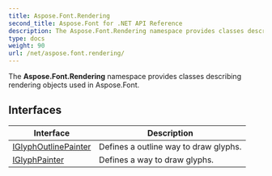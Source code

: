 ```yaml
---
title: Aspose.Font.Rendering
second_title: Aspose.Font for .NET API Reference
description: The Aspose.Font.Rendering namespace provides classes describing rendering objects used in Aspose.Font
type: docs
weight: 90
url: /net/aspose.font.rendering/
---
```

The **Aspose.Font.Rendering** namespace provides classes describing rendering objects used in Aspose.Font.

## Interfaces

| Interface | Description |
| --- | --- |
| [IGlyphOutlinePainter](./iglyphoutlinepainter/) | Defines a outline way to draw glyphs. |
| [IGlyphPainter](./iglyphpainter/) | Defines a way to draw glyphs. |


